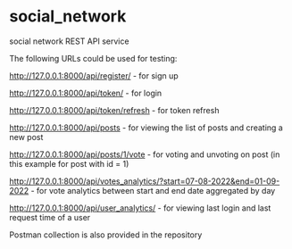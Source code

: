 # social_network
social network REST API service

The following URLs could be used for testing:

http://127.0.0.1:8000/api/register/ - for sign up

http://127.0.0.1:8000/api/token/ - for login

http://127.0.0.1:8000/api/token/refresh - for token refresh

http://127.0.0.1:8000/api/posts - for viewing the list of posts and creating a new post

http://127.0.0.1:8000/api/posts/1/vote - for voting and unvoting on post (in this example for post with id = 1)

http://127.0.0.1:8000/api/votes_analytics/?start=07-08-2022&end=01-09-2022 - for vote analytics between start and end date aggregated by day

http://127.0.0.1:8000/api/user_analytics/ - for viewing last login and last request time of a user


Postman collection is also provided in the repository
